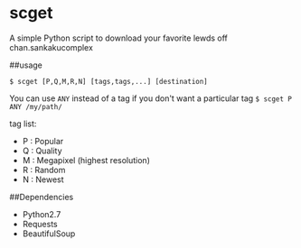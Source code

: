 scget
=====

A simple Python script to download your favorite lewds off chan.sankakucomplex

##usage


``$ scget [P,Q,M,R,N] [tags,tags,...] [destination]``

You can use ``ANY`` instead of a tag if you don't want a particular tag ``$ scget P ANY /my/path/``

tag list:
- P : Popular
- Q : Quality
- M : Megapixel (highest resolution)
- R : Random
- N : Newest

##Dependencies
- Python2.7
- Requests
- BeautifulSoup
